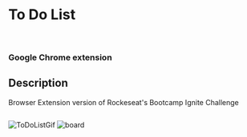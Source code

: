 <h1>To Do List</h1>
<br>
<h3>Google Chrome extension</h3>

## Description

Browser Extension version of Rockeseat's Bootcamp Ignite Challenge

<div style="display: flex" height="180em" align="left">

![ToDoListGif](https://user-images.githubusercontent.com/106563089/210002878-98f1bd29-11b5-45e0-9bdd-c5b7e03b2a25.gif) 
![board](https://user-images.githubusercontent.com/106563089/210004415-b5dba5a3-c6dc-4ab8-8b3d-c2b99360edb0.png)

  
</div>
